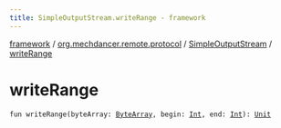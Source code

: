 ```yaml
---
title: SimpleOutputStream.writeRange - framework
---
```


[framework](../../index.html) / [org.mechdancer.remote.protocol](../index.html) / [SimpleOutputStream](index.html) / [writeRange](./write-range.html)

# writeRange

`fun writeRange(byteArray: `[`ByteArray`](https://kotlinlang.org/api/latest/jvm/stdlib/kotlin/-byte-array/index.html)`, begin: `[`Int`](https://kotlinlang.org/api/latest/jvm/stdlib/kotlin/-int/index.html)`, end: `[`Int`](https://kotlinlang.org/api/latest/jvm/stdlib/kotlin/-int/index.html)`): `[`Unit`](https://kotlinlang.org/api/latest/jvm/stdlib/kotlin/-unit/index.html)